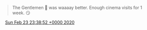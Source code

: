 > The Gentlemen 🍿 was waaaay better\. Enough cinema visits for 1 week\. 😏

<img src="../../media/tweet.ico" width="12" /> [Sun Feb 23 23:38:52 +0000 2020](https://twitter.com/DromerDenker/status/1231725140368666625)